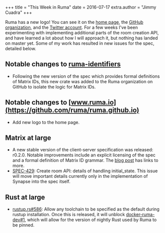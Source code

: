 +++
title = "This Week in Ruma"
date = 2016-07-17
extra.author = "Jimmy Cuadra"
+++

Ruma has a new logo!
You can see it on the [home page](/), the [GitHub organization](https://github.com/ruma), and the [Twitter account](https://twitter.com/ruma_io).
For a few weeks I've been experimenting with implementing additional parts of the room creation API, and have learned a lot about how I will approach it, but nothing has landed on master yet.
Some of my work has resulted in new issues for the spec, detailed below.

## Notable changes to [ruma-identifiers](https://github.com/ruma/ruma-identifiers)

* Following the new version of the spec which provides formal definitions of Matrix IDs, this new crate was added to the Ruma organization on GitHub to isolate the logic for Matrix IDs.

## Notable changes to [www.ruma.io](https://github.com/ruma/ruma.github.io)

* Add new logo to the home page.

## Matrix at large

* A new stable version of the client-server specification was released: r0.2.0.
  Notable improvements include an explicit licensing of the spec and a formal definition of Matrix ID grammar.
  The [blog post](https://matrix.org/blog/2016/07/14/client-server-spec-r0-2-0-released/) has links to more.
* [SPEC-429](https://matrix.org/jira/browse/SPEC-429): Create room API: details of handling initial_state.
  This issue will move important details currently only in the implementation of Synapse into the spec itself.

## Rust at large

* [rustup.rs#586](https://github.com/rust-lang-nursery/rustup.rs/pull/586): Allow any toolchain to be specified as the default during rustup installation.
  Once this is released, it will unblock [docker-ruma-dev#1](https://github.com/ruma/docker-ruma-dev/issues/1), which will allow for the version of nightly Rust used by Ruma to be pinned.
